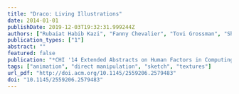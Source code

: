 ```yaml
---
title: "Draco: Living Illustrations"
date: 2014-01-01
publishDate: 2019-12-03T19:32:31.999244Z
authors: ["Rubaiat Habib Kazi", "Fanny Chevalier", "Tovi Grossman", "Shengdong Zhao", "George Fitzmaurice"]
publication_types: ["1"]
abstract: ""
featured: false
publication: "*CHI '14 Extended Abstracts on Human Factors in Computing Systems*"
tags: ["animation", "direct manipulation", "sketch", "textures"]
url_pdf: "http://doi.acm.org/10.1145/2559206.2579483"
doi: "10.1145/2559206.2579483"
---
```


